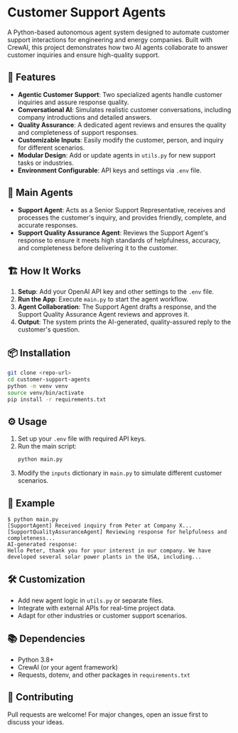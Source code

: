 # Customer Support Agents

A Python-based autonomous agent system designed to automate customer support interactions for engineering and energy companies. Built with CrewAI, this project demonstrates how two AI agents collaborate to answer customer inquiries and ensure high-quality support.

## 🚀 Features

- **Agentic Customer Support**: Two specialized agents handle customer inquiries and assure response quality.
- **Conversational AI**: Simulates realistic customer conversations, including company introductions and detailed answers.
- **Quality Assurance**: A dedicated agent reviews and ensures the quality and completeness of support responses.
- **Customizable Inputs**: Easily modify the customer, person, and inquiry for different scenarios.
- **Modular Design**: Add or update agents in `utils.py` for new support tasks or industries.
- **Environment Configurable**: API keys and settings via `.env` file.

## 🧩 Main Agents

- **Support Agent**: Acts as a Senior Support Representative, receives and processes the customer's inquiry, and provides friendly, complete, and accurate responses.
- **Support Quality Assurance Agent**: Reviews the Support Agent's response to ensure it meets high standards of helpfulness, accuracy, and completeness before delivering it to the customer.

## 🏗️ How It Works

1. **Setup**: Add your OpenAI API key and other settings to the `.env` file.
2. **Run the App**: Execute `main.py` to start the agent workflow.
3. **Agent Collaboration**: The Support Agent drafts a response, and the Support Quality Assurance Agent reviews and approves it.
4. **Output**: The system prints the AI-generated, quality-assured reply to the customer's question.

## 📦 Installation

```bash
git clone <repo-url>
cd customer-support-agents
python -m venv venv
source venv/bin/activate
pip install -r requirements.txt
```

## ⚙️ Usage

1. Set up your `.env` file with required API keys.
2. Run the main script:
   ```bash
   python main.py
   ```
3. Modify the `inputs` dictionary in `main.py` to simulate different customer scenarios.

## 📝 Example

```
$ python main.py
[SupportAgent] Received inquiry from Peter at Company X...
[SupportQualityAssuranceAgent] Reviewing response for helpfulness and completeness...
AI-generated response:
Hello Peter, thank you for your interest in our company. We have developed several solar power plants in the USA, including...
```

## 🛠️ Customization

- Add new agent logic in `utils.py` or separate files.
- Integrate with external APIs for real-time project data.
- Adapt for other industries or customer support scenarios.

## 📚 Dependencies

- Python 3.8+
- CrewAI (or your agent framework)
- Requests, dotenv, and other packages in `requirements.txt`

## 🤝 Contributing

Pull requests are welcome! For major changes, open an issue first to discuss your ideas.
